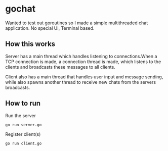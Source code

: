 # gochat
Wanted to test out goroutines so I made a simple multithreaded chat application. No special UI, Terminal based. 

## How this works
Server has a main thread which handles listening to connections.When a TCP connection is made, a connection thread is made, which listens to the clients and broadcasts these messages to all clients.

Client also has a main thread that handles user input and message sending, while also spawns another thread to receive new chats from the servers broadcasts.
 
## How to run 
Run the server

```
go run server.go

```

Register client(s)

```
go run client.go
```








